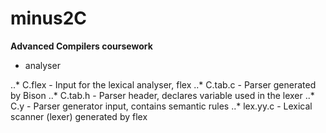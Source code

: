 minus2C
=======

**Advanced Compilers coursework**

* analyser

..* C.flex - Input for the lexical analyser, flex
..* C.tab.c - Parser generated by Bison
..* C.tab.h - Parser header, declares variable used in the lexer
..* C.y - Parser generator input, contains semantic rules
..* lex.yy.c - Lexical scanner (lexer) generated by flex
